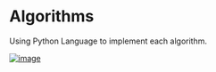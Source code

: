 # Algorithms
Using Python Language to implement each algorithm.

[![image](https://user-images.githubusercontent.com/50515418/115448376-46396680-a237-11eb-9804-168787a6cc7e.png)](https://www.kaggle.com/imvickykumar999/japanese-economy-car)
